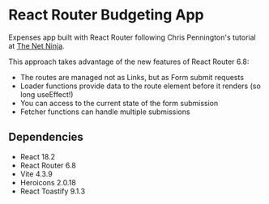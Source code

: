 # React Router Budgeting App

Expenses app built with React Router following Chris Pennington's tutorial at [The Net Ninja](https://www.youtube.com/watch?v=VpzeeBeVWeg).

This approach takes advantage of the new features of React Router 6.8:

- The routes are managed not as Links, but as Form submit requests
- Loader functions provide data to the route element before it renders (so long useEffect!)
- You can access to the current state of the form submission
- Fetcher functions can handle multiple submissions

## Dependencies

- React 18.2
- React Router 6.8
- Vite 4.3.9
- Heroicons 2.0.18
- React Toastify 9.1.3
